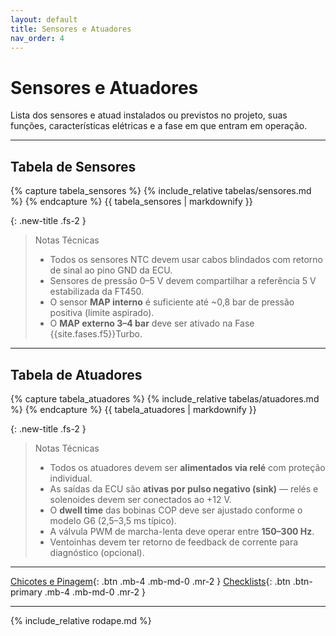 ```yaml
---
layout: default
title: Sensores e Atuadores
nav_order: 4
---
```


# Sensores e Atuadores

Lista dos sensores e atuad instalados ou previstos no projeto, suas funções, características elétricas e a fase em que entram em operação.

---

## Tabela de Sensores
{% capture tabela_sensores %}
{% include_relative tabelas/sensores.md %}
{% endcapture %}
{{ tabela_sensores | markdownify }}

{: .new-title .fs-2 }
> Notas Técnicas
> - Todos os sensores NTC devem usar cabos blindados com retorno de sinal ao pino GND da ECU.  
> - Sensores de pressão 0–5 V devem compartilhar a referência 5 V estabilizada da FT450.  
> - O sensor **MAP interno** é suficiente até ~0,8 bar de pressão positiva (limite aspirado).  
> - O **MAP externo 3–4 bar** deve ser ativado na Fase {{site.fases.f5}}Turbo.  

---

## Tabela de Atuadores
{% capture tabela_atuadores %}
{% include_relative tabelas/atuadores.md %}
{% endcapture %}
{{ tabela_atuadores | markdownify }}

{: .new-title .fs-2 }
> Notas Técnicas
> - Todos os atuadores devem ser **alimentados via relé** com proteção individual.  
> - As saídas da ECU são **ativas por pulso negativo (sink)** — relés e solenoides devem ser conectados ao +12 V.  
> - O **dwell time** das bobinas COP deve ser ajustado conforme o modelo G6 (2,5–3,5 ms típico).  
> - A válvula PWM de marcha-lenta deve operar entre **150–300 Hz**.  
> - Ventoinhas devem ter retorno de feedback de corrente para diagnóstico (opcional).

---

[Chicotes e Pinagem](chicotes-pinagem){: .btn .mb-4 .mb-md-0 .mr-2 }
[Checklists](checklists){: .btn .btn-primary .mb-4 .mb-md-0 .mr-2 }

---

{% include_relative rodape.md %}
